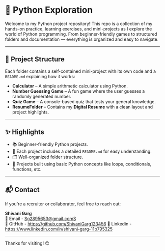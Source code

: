 # 🚀 Python Exploration

Welcome to my Python project repository! This repo is a collection of my hands-on practice, learning exercises, and mini-projects as I explore the world of Python programming. From beginner-friendly games to structured folders and documentation — everything is organized and easy to navigate.

---

## 📁 Project Structure

Each folder contains a self-contained mini-project with its own code and a `README.md` explaining how it works:

- **Calculator** – A simple arithmetic calculator using Python.
- **Number Guessing Game** – A fun game where the user guesses a randomly generated number.
- **Quiz Game** – A console-based quiz that tests your general knowledge.
- **ResumeFolder** – Contains my **Digital Resume** with a clean layout and project highlights.

---

## ✨ Highlights

- 📚 Beginner-friendly Python projects.
- 📄 Each project includes a detailed `README.md` for easy understanding.
- 🗂️ Well-organized folder structure.
- 📌 Projects built using basic Python concepts like loops, conditionals, functions, etc.

---

## 📬 Contact

If you're a recruiter or collaborator, feel free to reach out:

**Shivani Garg**  
📧  Email - Sg2895653@gmail.comS  
🐙  GitHub - https://github.com/ShivaniGarg123456
🔗 Linkedin -   https://www.linkedin.com/in/shivani-garg-11b795325

---

Thanks for visiting! 😊  

